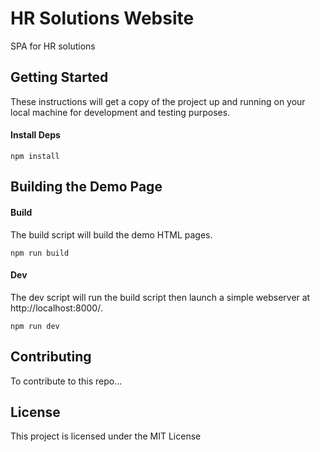 # HR Solutions Website

SPA for HR solutions

## Getting Started

These instructions will get a copy of the project up and running on your local machine for development and testing purposes.


#### Install Deps

```
npm install
```

## Building the Demo Page

#### Build

The build script will build the demo HTML pages.

```
npm run build
```

#### Dev

The dev script will run the build script then launch a simple webserver at http://localhost:8000/.

```
npm run dev
```

## Contributing

To contribute to this repo...

## License

This project is licensed under the MIT License


